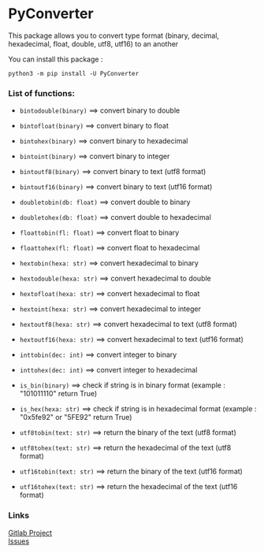 # PyConverter

This package allows you to convert type format (binary, decimal, hexadecimal, float, double, utf8, utf16) to an another

You can install this package :
```
python3 -m pip install -U PyConverter
```

### List of functions:
* `bintodouble(binary)` ==> convert binary to double

* `bintofloat(binary)` ==> convert binary to float

* `bintohex(binary)` ==> convert binary to hexadecimal

* `bintoint(binary)` ==> convert binary to integer

* `bintoutf8(binary)` ==> convert binary to text (utf8 format)

* `bintoutf16(binary)` ==> convert binary to text (utf16 format)

* `doubletobin(db: float)` ==> convert double to binary

* `doubletohex(db: float)` ==> convert double to hexadecimal

* `floattobin(fl: float)` ==> convert float to binary

* `floattohex(fl: float)` ==> convert float to hexadecimal

* `hextobin(hexa: str)` ==> convert hexadecimal to binary

* `hextodouble(hexa: str)` ==> convert hexadecimal to double

* `hextofloat(hexa: str)` ==> convert hexadecimal to float

* `hextoint(hexa: str)` ==> convert hexadecimal to integer

* `hextoutf8(hexa: str)` ==> convert hexadecimal to text (utf8 format)

* `hextoutf16(hexa: str)` ==> convert hexadecimal to text (utf16 format)

* `inttobin(dec: int)` ==> convert integer to binary

* `inttohex(dec: int)` ==> convert integer to hexadecimal

* `is_bin(binary)` ==> check if string is in binary format (example : "101011110" return True)

* `is_hex(hexa: str)` ==> check if string is in hexadecimal format (example : "0x5fe92" or "5FE92" return True)

* `utf8tobin(text: str)`  ==> return the binary of the text (utf8 format)

* `utf8tohex(text: str)`  ==> return the hexadecimal of the text (utf8 format)

* `utf16tobin(text: str)`  ==> return the binary of the text (utf16 format)

* `utf16tohex(text: str)`  ==> return the hexadecimal of the text (utf16 format)

### Links

[Gitlab Project](https://gitlab.com/soyouzpanda/pyconverter)  
[Issues](https://gitlab.com/soyouzpanda/pyconverter/issues)  